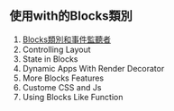## 使用with的Blocks類別

1. [Blocks類別和事件監聽者](./blocks_and_event_Listeners)
2. Controlling Layout
3. State in Blocks
4. Dynamic Apps With Render Decorator
5. More Blocks Features
6. Custome CSS and Js
7. Using Blocks Like Function